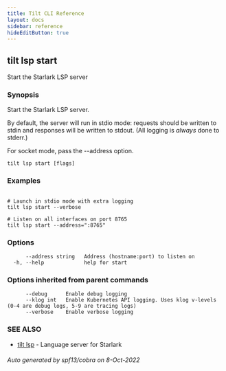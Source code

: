 ```yaml
---
title: Tilt CLI Reference
layout: docs
sidebar: reference
hideEditButton: true
---
```

## tilt lsp start

Start the Starlark LSP server

### Synopsis

Start the Starlark LSP server.

By default, the server will run in stdio mode: requests should be written to
stdin and responses will be written to stdout. (All logging is _always_ done
to stderr.)

For socket mode, pass the --address option.


```
tilt lsp start [flags]
```

### Examples

```

# Launch in stdio mode with extra logging
tilt lsp start --verbose

# Listen on all interfaces on port 8765
tilt lsp start --address=":8765"

```

### Options

```
      --address string   Address (hostname:port) to listen on
  -h, --help             help for start
```

### Options inherited from parent commands

```
      --debug      Enable debug logging
      --klog int   Enable Kubernetes API logging. Uses klog v-levels (0-4 are debug logs, 5-9 are tracing logs)
      --verbose    Enable verbose logging
```

### SEE ALSO

* [tilt lsp](tilt_lsp.html)	 - Language server for Starlark

###### Auto generated by spf13/cobra on 8-Oct-2022
